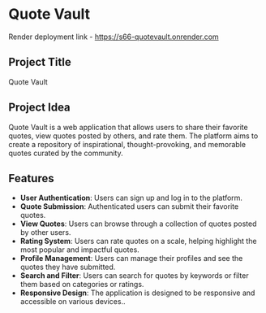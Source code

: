 # Quote Vault

Render deployment link - https://s66-quotevault.onrender.com

## Project Title
Quote Vault

## Project Idea
Quote Vault is a web application that allows users to share their favorite quotes, view quotes posted by others, and rate them. The platform aims to create a repository of inspirational, thought-provoking, and memorable quotes curated by the community.

## Features
- **User Authentication**: Users can sign up and log in to the platform.
- **Quote Submission**: Authenticated users can submit their favorite quotes.
- **View Quotes**: Users can browse through a collection of quotes posted by other users.
- **Rating System**: Users can rate quotes on a scale, helping highlight the most popular and impactful quotes.
- **Profile Management**: Users can manage their profiles and see the quotes they have submitted.
- **Search and Filter**: Users can search for quotes by keywords or filter them based on categories or ratings.
- **Responsive Design**: The application is designed to be responsive and accessible on various devices..
